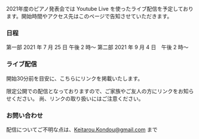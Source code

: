 2021年度のピアノ発表会では Youtube Live を使ったライブ配信を予定しております。開始時間やアクセス先はこのページで告知させていただきます。

### 日程

第一部 2021 年 7 月 25 日 午後 2 時～
第二部 2021 年 9 月 4 日　午後 2 時～

### ライブ配信

開始30分前を目安に、こちらにリンクを掲載いたします。

限定公開での配信となっておりますので、ご家族やご友人の方にリンクをお知らせください。
尚、リンクの取り扱いにはご注意ください。

### お問い合わせ

配信についてご不明な点は、Keitarou.Kondou@gmail.com まで
